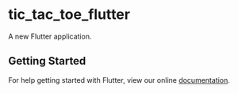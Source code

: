 # tic_tac_toe_flutter

A new Flutter application.

## Getting Started

For help getting started with Flutter, view our online
[documentation](https://flutter.io/).
